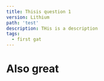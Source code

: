 ```yaml
---
title: Thisis question 1
version: Lithium
path: 'test'
description: THis is a description
tags:
  - first gat
---
```


# Also great
